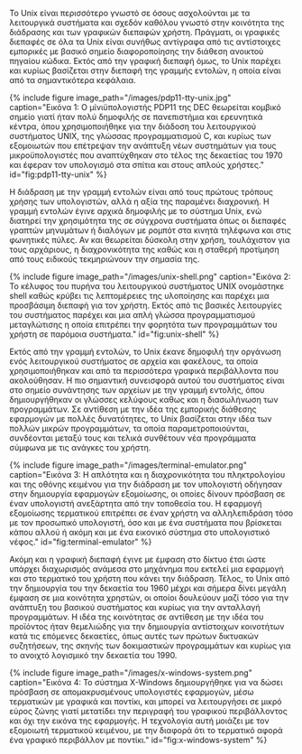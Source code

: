 Το Unix είναι περισσότερο γνωστό σε όσους ασχολούνται με τα λειτουργικά
συστήματα και σχεδόν καθόλου γνωστό στην κοινότητα της διάδρασης και των
γραφικών διεπαφών χρήστη. Πράγματι, οι γραφικές διεπαφές σε όλα τα Unix
είναι συνήθως αντίγραφα από τις αντίστοιχες εμπορικές με βασικό σημείο
διαφοροποίησης την διάθεση ανοικτού πηγαίου κώδικα. Εκτός από την
γραφική διεπαφή όμως, το Unix παρέχει και κυρίως βασίζεται στην διεπαφή
της γραμμής εντολών, η οποία είναι από τα σημαντικότερα κεφάλαια.

{% include figure image_path="/images/pdp11-tty-unix.jpg" caption="Εικόνα 1: Ο μίνιϋπολογιστής PDP11 της DEC θεωρείται κομβικό σημείο γιατί ήταν πολύ δημοφιλής σε πανεπιστήμια και ερευνητικά κέντρα, όπου χρησιμοποιήθηκε για την διάδοση του λειτουργικού συστήματος UNIX, της γλώσσας προγραμματισμού C, και κυρίως των εξομοιωτών που επέτρεψαν την ανάπτυξη νέων συστημάτων για τους μικροϋπολογιστές που αναπτύχθηκαν στο τέλος της δεκαετίας του 1970 και έφεραν τον υπολογισμό στα σπίτια και στους απλούς χρήστες." id="fig:pdp11-tty-unix" %}

Η διάδραση με την γραμμή εντολών είναι από τους πρώτους τρόπους χρήσης
των υπολογιστών, αλλά η αξία της παραμένει διαχρονική. Η γραμμή εντολών
έγινε αρχικά δημοφιλής με το σύστημα Unix, ενώ διατηρεί την χρησιμότητα
της σε σύγχρονα συστήματα όπως οι διεπαφές γραπτών μηνυμάτων ή διαλόγων
με ρομπότ στα κινητά τηλέφωνα και στις φωνητικές πύλες. Αν και θεωρείται
δύσκολη στην χρήση, τουλάχιστον για τους αρχάριους, η διαχρονικότητα της
καθώς και η σταθερή προτίμηση από τους ειδικούς τεκμηριώνουν την σημασία
της.

{% include figure image_path="/images/unix-shell.png" caption="Εικόνα 2: Το κέλυφος του πυρήνα του λειτουργικού συστήματος UNIX ονομάστηκε shell καθώς κρύβει τις λεπτομέρειες της υλοποίησης και παρέχει μια προσβάσιμη διεπαφή για τον χρήστη. Εκτός από τις βασικές λειτουργίες του συστήματος παρέχει και μια απλή γλώσσα προγραμματισμού μεταγλώτισης η οποία επιτρέπει την φορητότα των προγραμμάτων του χρήστη σε παρόμοια συστήματα." id="fig:unix-shell" %}

Εκτός από την γραμμή εντολών, το Unix έκανε δημοφιλή την οργάνωση ενός
λειτουργικού συστήματος σε αρχεία και φακέλους, τα οποία
χρησιμοποιήθηκαν και από τα περισσότερα γραφικά περιβάλλοντα που
ακολούθησαν. Η πιο σημαντική συνεισφορά αυτού του συστήματος είναι στο
σημείο συνάντησης των αρχείων με την γραμμή εντολής, όπου δημιουργήθηκαν
οι γλώσσες κελύφους καθως και η διασωλήνωση των προγραμμάτων. Σε
αντίθεση με την ιδέα της εμπορικής διάθεσης εφαρμογών με πολλές
δυνατότητες, το Unix βασίζεται στην ιδέα των πολλών μικρών προγραμμάτων,
τα οποία παραμετροποιούνται, συνδέονται μεταξύ τους και τελικά συνθέτουν
νέα προγράμματα σύμφωνα με τις ανάγκες του χρήστη.

{% include figure image_path="/images/terminal-emulator.png" caption="Εικόνα 3: Η απλότητα και η διαχρονικότητα του πληκτρολογίου και της οθόνης κειμένου για την διάδραση με τον υπολογιστή οδήγησαν στην δημιουργία εφαρμογών εξομοίωσης, οι οποίες δίνουν πρόσβαση σε έναν υπολογιστή ανεξάρτητα από την τοποθεσία του. Η εφαρμογή εξομοίωσης τερματικού επιτρέπει σε έναν χρήστη να αλληλεπιδράση τόσο με τον προσωπικό υπολογιστή, όσο και με ένα συστήματα που βρίσκεται κάπου αλλού ή ακόμη και με ένα εικονικό σύστημα στο υπολογιστικό νέφος." id="fig:terminal-emulator" %}

Ακόμη και η γραφική διεπαφή έγινε με έμφαση στο δίκτυο έτσι ώστε υπάρχει
διαχωρισμός ανάμεσα στο μηχάνημα που εκτελεί μια εφαρμογή και στο
τερματικό του χρήστη που κάνει την διάδραση. Τέλος, το Unix από την
δημιουργία του την δεκαετία του 1960 μέχρι και σήμερα δίνει μεγάλη
έμφαση σε μια κοινότητα χρηστών, οι οποίοι δουλεύουν μαζί τόσο για την
ανάπτυξη του βασικού συστήματος και κυρίως για την ανταλλαγή
προγραμμάτων. Η ιδέα της κοινότητας σε αντίθεση με την ιδέα του
προϊόντος ήταν θεμελιώδης για την δημιουργία αντίστοιχων κοινοτήτων κατά
τις επόμενες δεκαετίες, όπως αυτές των πρώτων δικτυακών συζητήσεων, της
σκηνής των δοκιμαστικών προγραμμάτων και κυρίως για το ανοιχτό λογισμικό
την δεκαετία του 1990.

{% include figure image_path="/images/x-windows-system.png" caption="Εικόνα 4: Το σύστημα X-Windows δημιουργήθηκε για να δώσει πρόσβαση σε απομακρυσμένους υπολογιστές εφαρμογών, μέσω τερματικών με γραφικά και ποντίκι, και μπορεί να λειτουργήσει σε μικρό εύρος ζώνης γιατί μετατίδει την περιγραφή του γραφικού περιβάλλοντος και όχι την εικόνα της εφαρμογής. Η τεχνολογία αυτή μοιάζει με τον εξομοιωτή τερματικού κειμένου, με την διαφορά ότι το τερματικό αφορά ένα γραφικό περιβάλλον με ποντίκι." id="fig:x-windows-system" %}
